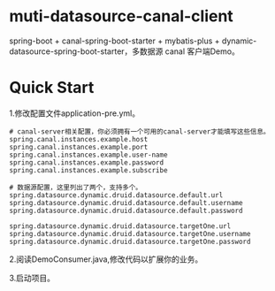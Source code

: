 # muti-datasource-canal-client

spring-boot + canal-spring-boot-starter + mybatis-plus + dynamic-datasource-spring-boot-starter，多数据源 canal 客户端Demo。

# Quick Start

1.修改配置文件application-pre.yml。

```
# canal-server相关配置，你必须拥有一个可用的canal-server才能填写这些信息。
spring.canal.instances.example.host
spring.canal.instances.example.port
spring.canal.instances.example.user-name
spring.canal.instances.example.password
spring.canal.instances.example.subscribe

# 数据源配置，这里列出了两个，支持多个。
spring.datasource.dynamic.druid.datasource.default.url
spring.datasource.dynamic.druid.datasource.default.username
spring.datasource.dynamic.druid.datasource.default.password

spring.datasource.dynamic.druid.datasource.targetOne.url
spring.datasource.dynamic.druid.datasource.targetOne.username
spring.datasource.dynamic.druid.datasource.targetOne.password
```

2.阅读DemoConsumer.java,修改代码以扩展你的业务。

3.启动项目。

